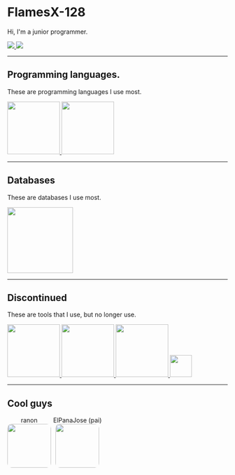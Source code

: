 # **FlamesX-128**
Hi, I'm a junior programmer.

<a href="https://komarev.com/ghpvc/?username=FlamesX-128">
  <img src="https://komarev.com/ghpvc/?username=FlamesX-128">
</a>

<a href="https://discord.gg/z3dATdqXWY">
  <img src="https://img.shields.io/discord/830185962360799262?color=7289da&logo=discord&logoColor=dark">
</a>

---

## **Programming languages.**
These are programming languages I use most.

<a href="https://en.wikipedia.org/wiki/Node.js">
  <img src="https://user-images.githubusercontent.com/78381898/106524543-53e91680-64a8-11eb-9fe0-e3504c7fef66.png" height="120" />
</a>

<a href="https://en.wikipedia.org/wiki/TypeScript">
  <img src="https://user-images.githubusercontent.com/78381898/106524548-5481ad00-64a8-11eb-8da6-8c8f2f476254.png" height="120" />
</a>

---

## **Databases**
These are databases I use most.

<a href="https://en.wikipedia.org/wiki/MongoDB"> 
  <img src="https://user-images.githubusercontent.com/78381898/129257025-bcf7c849-da2d-40d5-b29c-396d05501395.png" height="150"/>
</a>

---

## **Discontinued**
These are tools that I use, but no longer use.

<a href="https://en.wikipedia.org/wiki/C%2B%2B">
  <img src="https://user-images.githubusercontent.com/78381898/106524536-521f5300-64a8-11eb-9a2a-c5b64f90d205.png" height=120 />
</a>

<a href="https://zdoom.org/about">
  <img src="https://user-images.githubusercontent.com/78381898/109361903-94da0e00-784f-11eb-8ac7-69fd4491cc5e.png" height="120" />
</a>

<a href="https://en.wikipedia.org/wiki/PostgreSQL">
  <img src="https://user-images.githubusercontent.com/78381898/114326674-82641d00-9afb-11eb-97cf-ba9d58890fec.png" height="120" />
</a>

<a href="https://en.wikipedia.org/wiki/Go_(programming_language)">
  <img src="https://user-images.githubusercontent.com/78381898/109363895-3dd63800-7853-11eb-975c-d4693d5b03b8.png" height="50" >
</a>

---

## **Cool guys**

<div style="float: left; padding-right: 5px;">
  <center>ranon<center>
  <a href="https://github.com/ranon-rat">
    <img src="https://avatars.githubusercontent.com/u/66473662" height="100" style="border-radius: 10px">
  </a>
</div>

<div style="float: left; padding-right: 5px;">
  <center>ElPanaJose (pai)<center>
  <a href="https://github.com/ELPanaJose">
    <img src="https://avatars.githubusercontent.com/u/69026987" height="100" style="border-radius: 10px">
  </a>
</div>